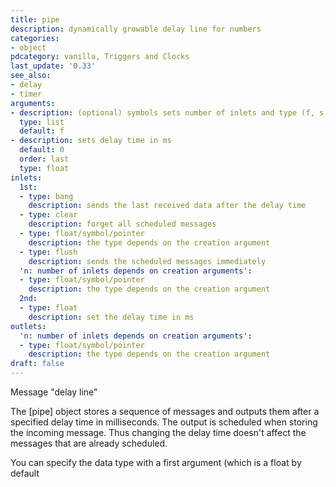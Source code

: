 ```yaml
---
title: pipe
description: dynamically growable delay line for numbers
categories:
- object
pdcategory: vanilla, Triggers and Clocks
last_update: '0.33'
see_also:
- delay
- timer
arguments:
- description: (optional) symbols sets number of inlets and type (f, s, p) and floats set float type and initial value
  type: list
  default: f
- description: sets delay time in ms 
  default: 0
  order: last
  type: float
inlets:
  1st:
  - type: bang
    description: sends the last received data after the delay time
  - type: clear
    description: forget all scheduled messages
  - type: float/symbol/pointer
    description: the type depends on the creation argument
  - type: flush
    description: sends the scheduled messages immediately
  'n: number of inlets depends on creation arguments':
  - type: float/symbol/pointer
    description: the type depends on the creation argument
  2nd:
  - type: float
    description: set the delay time in ms
outlets:
  'n: number of inlets depends on creation arguments':
  - type: float/symbol/pointer
    description: the type depends on the creation argument
draft: false
---
```

Message "delay line"

The [pipe] object stores a sequence of messages and outputs them after a specified delay time in milliseconds. The output is scheduled when storing the incoming message. Thus changing the delay time doesn't affect the messages that are already scheduled.

You can specify the data type with a first argument (which is a float by default
